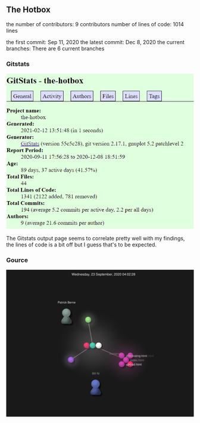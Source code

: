 ## The Hotbox

the number of contributors: 9 contributors
number of lines of code: 1014 lines

the first commit: Sep 11, 2020
the latest commit: Dec 8, 2020
the current branches: There are 6 current branches

### Gitstats
![image](gitstats.PNG)

The Gitstats output page seems to correlate pretty well with my findings, the lines of code is a bit off but I guess that's to be expected.

### Gource
![image](gource.PNG)